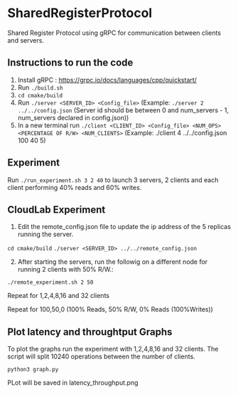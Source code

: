 # SharedRegisterProtocol

Shared Register Protocol using gRPC for communication between clients and servers.

## Instructions to run the code

1. Install gRPC : https://grpc.io/docs/languages/cpp/quickstart/
2. Run `./build.sh`
3. `cd cmake/build`
4. Run `./server <SERVER_ID> <Config_file>` (Example: `./server 2 ../../config.json`
 (Server id should be between 0 and num_servers - 1, num_servers declared in config.json))
5. In a new terminal run `./client <CLIENT_ID> <Config_file> <NUM_OPS> <PERCENTAGE OF R/W> <NUM_CLIENTS>` (Example: ./client 4 ../../config.json 100 40 5)


## Experiment

Run `./run_experiment.sh 3 2 40`
to launch 3 servers, 2 clients and each client performing 40% reads and 60% writes.

## CloudLab Experiment

1. Edit the remote_config.json file to update the ip address of the 5 replicas running the server.

`cd cmake/build`
`./server <SERVER_ID> ../../remote_config.json`

2. After starting the servers, run the followig on a different node for running 2 clients with 50% R/W.:

`./remote_experiment.sh 2 50`

Repeat for 1,2,4,8,16 and 32 clients

Repeat for 100,50,0 (100% Reads, 50% R/W, 0% Reads (100%Writes))


## Plot latency and throughtput Graphs

To plot the graphs run the experiment with 1,2,4,8,16 and 32 clients. The script will split 10240 operations between the number of clients.

`python3 graph.py`

PLot will be saved in latency_throughput.png